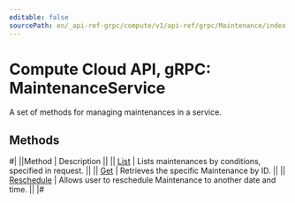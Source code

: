 ```yaml
---
editable: false
sourcePath: en/_api-ref-grpc/compute/v1/api-ref/grpc/Maintenance/index.md
---
```


# Compute Cloud API, gRPC: MaintenanceService

A set of methods for managing maintenances in a service.

## Methods

#|
||Method | Description ||
|| [List](list.md) | Lists maintenances by conditions, specified in request. ||
|| [Get](get.md) | Retrieves the specific Maintenance by ID. ||
|| [Reschedule](reschedule.md) | Allows user to reschedule Maintenance to another date and time. ||
|#